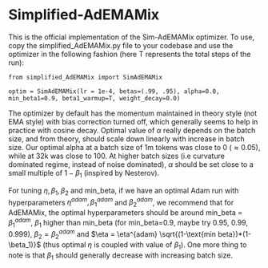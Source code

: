 # Simplified-AdEMAMix

This is the official implementation of the Sim-AdEMAMix optimizer. To use, copy the simplified_AdEMAMix.py file to your codebase and use the optimizer in the following fashion (here T represents the total steps of the run):

```
from simplified_AdEMAMix import SimAdEMAMix

optim = SimAdEMAMix(lr = 1e-4, betas=(.99, .95), alpha=0.0, min_beta1=0.9, beta1_warmup=T, weight_decay=0.0)
```

The optimizer by default has the momentum maintained in theory style (not EMA style) with bias correction turned off, which generally seems to help in practice with cosine decay. Optimal value of $\alpha$ really depends on the batch size, and from theory, should scale down linearly with increase in batch size. Our optimal alpha at a batch size of 1m tokens was close to 0 ($\approx 0.05$), while at 32k was close to 100. At higher batch sizes (i.e curvature dominated regime, instead of noise dominated), $\alpha$ should be set close to a small multiple of $1-\beta_1$ (inspired by Nesterov).

For tuning $\eta, \beta_1, \beta_2$ and min_beta, if we have an optimal Adam run with hyperparameters $\eta^{adam}, \beta_1^{adam}$ and $\beta_2^{adam}$, we recommend that for AdEMAMix, the optimal hyperparameters should be around min_beta = $\beta_1^{adam}$, $\beta_1$ higher than min_beta (for min_beta=0.9, maybe try 0.95, 0.99, 0.999), $\beta_2 = \beta_2^{adam}$ and $\eta = \eta^{adam} \sqrt{(1-\text{min beta})*(1-\beta_1)}$ (thus optimal $\eta$ is coupled with value of $\beta_1$). One more thing to note is that $\beta_1$ should generally decrease with increasing batch size.


